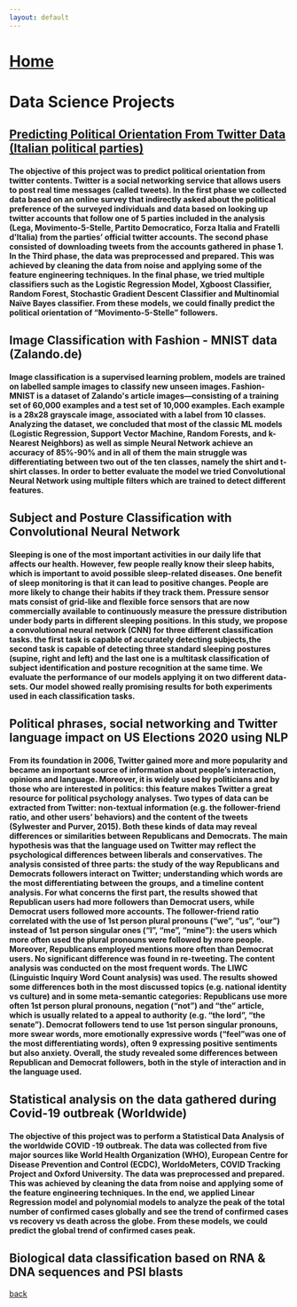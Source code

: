 ```yaml
---
layout: default
---
```


# [Home](https://grvanand001.github.io/)

# Data Science Projects

## [Predicting Political Orientation From Twitter Data (Italian political parties)](./twitter.md)

#### The objective of this project was to predict political orientation from twitter contents. Twitter is a social networking service that allows users to post real time messages (called tweets). In the first phase we collected data based on an online survey that indirectly asked about the political preference of the surveyed individuals and data based on looking up twitter accounts that follow one of 5 parties included in the analysis (Lega, Movimento-5-Stelle, Partito Democratico, Forza Italia and Fratelli d’Italia) from the parties’ official twitter accounts. The second phase consisted of downloading tweets from the accounts gathered in phase 1. In the Third phase, the data was preprocessed and prepared. This was achieved by cleaning the data from noise and applying some of the feature engineering techniques. In the final phase, we tried multiple classifiers such as the Logistic Regression Model, Xgboost Classifier, Random Forest, Stochastic Gradient Descent Classifier and Multinomial Naïve Bayes classifier. From these models, we could finally predict the political orientation of “Movimento-5-Stelle” followers.

## Image Classification with Fashion - MNIST data (Zalando.de)

#### Image classification is a supervised learning problem, models are trained on labelled sample images to classify new unseen images. Fashion-MNIST is a dataset of Zalando's article images—consisting of a training set of 60,000 examples and a test set of 10,000 examples. Each example is a 28x28 grayscale image, associated with a label from 10 classes. Analyzing the dataset, we concluded that most of the classic ML models (Logistic Regression, Support Vector Machine, Random Forests, and k-Nearest Neighbors) as well as simple Neural Network achieve an accuracy of 85%-90% and in all of them the main struggle was differentiating between two out of the ten classes, namely the shirt and t-shirt classes. In order to better evaluate the model we tried Convolutional Neural Network using multiple filters which are trained to detect different features.

## Subject and Posture Classification with Convolutional Neural Network

#### Sleeping is one of the most important activities in our daily life that affects our health. However, few people really know their sleep habits, which is important to avoid possible sleep-related diseases. One benefit of sleep monitoring is that it can lead to positive changes. People are more likely to change their habits if they track them. Pressure sensor mats consist of grid-like and flexible force sensors that are now commercially available to continuously measure the pressure distribution under body parts in different sleeping positions. In this study, we propose a convolutional neural network (CNN) for three different classification tasks. the first task is capable of accurately detecting subjects,the second task is capable of detecting three standard sleeping postures (supine, right and left) and the last one is a multitask classification of subject identification and posture recognition at the same time. We evaluate the performance of our models applying it on two different data-sets. Our model showed really promising results for both experiments used in each classification tasks.

## Political phrases, social networking and Twitter language impact on US Elections 2020 using NLP

#### From its foundation in 2006, Twitter gained more and more popularity and became an important source of information about people’s interaction, opinions and language. Moreover, it is widely used by politicians and by those who are interested in politics: this feature makes Twitter a great resource for political psychology analyses. Two types of data can be extracted from Twitter: non-textual information (e.g. the follower-friend ratio, and other users’ behaviors) and the content of the tweets (Sylwester and Purver, 2015). Both these kinds of data may reveal differences or similarities between Republicans and Democrats. The main hypothesis was that the language used on Twitter may reflect the psychological differences between liberals and conservatives. The analysis consisted of three parts: the study of the way Republicans and Democrats followers interact on Twitter; understanding which words are the most differentiating between the groups, and a timeline content analysis. For what concerns the first part, the results showed that Republican users had more followers than Democrat users, while Democrat users followed more accounts. The follower-friend ratio correlated with the use of 1st person plural pronouns (“we”, “us”, “our”) instead of 1st person singular ones (“I”, “me”, “mine”): the users which more often used the plural pronouns were followed by more people. Moreover, Republicans employed mentions more often than Democrat users. No significant difference was found in re-tweeting. The content analysis was conducted on the most frequent words. The LIWC (Linguistic Inquiry Word Count analysis) was used. The results showed some differences both in the most discussed topics (e.g. national identity vs culture) and in some meta-semantic categories: Republicans use more often 1st person plural pronouns, negation (“not”) and “the” article, which is usually related to a appeal to authority (e.g. “the lord”, “the senate”). Democrat followers tend to use 1st person singular pronouns, more swear words, more emotionally expressive words (“feel”was one of the most differentiating words), often 9 expressing positive sentiments but also anxiety. Overall, the study revealed some differences between Republican and Democrat followers, both in the style of interaction and in the language used.

## Statistical analysis on the data gathered during Covid-19 outbreak (Worldwide)

#### The objective of this project was to perform a Statistical Data Analysis of the worldwide COVID -19 outbreak. The data was collected from five major sources like World Health Organization (WHO), European Centre for Disease Prevention and Control (ECDC), WorldoMeters, COVID Tracking Project and Oxford University. The data was preprocessed and prepared. This was achieved by cleaning the data from noise and applying some of the feature engineering techniques. In the end, we applied Linear Regression model and polynomial models to analyze the peak of the total number of confirmed cases globally and see the trend of confirmed cases vs recovery vs death across the globe. From these models, we could predict the global trend of confirmed cases peak.

## Biological data classification based on RNA & DNA sequences and PSI blasts

[back](./)
